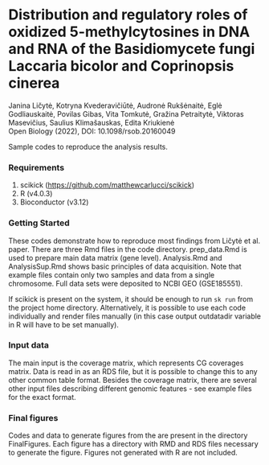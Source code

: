 # Distribution and regulatory roles of oxidized 5-methylcytosines in DNA and RNA of the Basidiomycete fungi Laccaria bicolor and Coprinopsis cinerea
Janina Ličytė, Kotryna Kvederavičiūtė, Audronė Rukšėnaitė, Eglė Godliauskaitė, Povilas Gibas, Vita Tomkutė, Gražina Petraitytė, Viktoras Masevičius, Saulius Klimašauskas, Edita Kriukienė  
Open Biology (2022), DOI: 10.1098/rsob.20160049


Sample codes to reproduce the analysis results. 

### Requirements

1. scikick (https://github.com/matthewcarlucci/scikick)  
2. R (v4.0.3) 
3. Bioconductor (v3.12)

### Getting Started

These codes demonstrate how to reproduce most findings from Ličytė et al. paper. There are three Rmd files in the code directory. prep_data.Rmd is used to prepare main data matrix (gene level). Analysis.Rmd and AnalysisSup.Rmd shows basic principles of data acquisition. Note that example files contain only two samples and data from a single chromosome. Full data sets were deposited to NCBI GEO (GSE185551).  

If scikick is present on the system, it should be enough to run `sk run` from the project home directory. Alternatively, it is possible to use each code individually and render files manually (in this case output outdatadir variable in R will have to be set manually). 


### Input data 

The main input is the coverage matrix, which represents CG coverages matrix. Data is read in as an RDS file, but it is possible to change this to any other common table format. Besides the coverage matrix, there are several other input files describing different genomic features - see example files for the exact format.

### Final figures

Codes and data to generate figures from the are present in the directory FinalFigures. Each figure has a directory with RMD and RDS files necessary to generate the figure. Figures not generated with R are not included.
